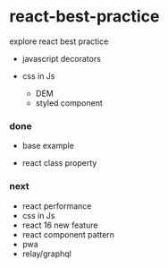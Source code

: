 # react-best-practice

explore react best practice

* javascript decorators

* css in Js

  * DEM
  * styled component

### done

* base example

* react class property

### next

* react performance
* css in Js
* react 16 new feature
* react component pattern
* pwa
* relay/graphql
